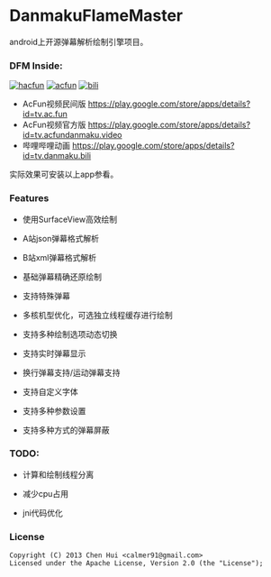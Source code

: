 DanmakuFlameMaster
==================

android上开源弹幕解析绘制引擎项目。

### DFM Inside: 
[![hacfun](https://raw.github.com/ctiao/ctiao.github.io/master/images/apps/hacfun.png?raw=true)](https://play.google.com/store/apps/details?id=tv.ac.fun)
[![acfun](https://raw.github.com/ctiao/ctiao.github.io/master/images/apps/acfun.png?raw=true)](https://play.google.com/store/apps/details?id=tv.acfundanmaku.video)
[![bili](https://raw.github.com/ctiao/ctiao.github.io/master/images/apps/bili.png?raw=true)](https://play.google.com/store/apps/details?id=tv.danmaku.bili)

- AcFun视频民间版 https://play.google.com/store/apps/details?id=tv.ac.fun
- AcFun视频官方版 https://play.google.com/store/apps/details?id=tv.acfundanmaku.video
- 哔哩哔哩动画 https://play.google.com/store/apps/details?id=tv.danmaku.bili

实际效果可安装以上app参看。


### Features

- 使用SurfaceView高效绘制

- A站json弹幕格式解析

- B站xml弹幕格式解析

- 基础弹幕精确还原绘制

- 支持特殊弹幕

- 多核机型优化，可选独立线程缓存进行绘制

- 支持多种绘制选项动态切换

- 支持实时弹幕显示

- 换行弹幕支持/运动弹幕支持

- 支持自定义字体

- 支持多种参数设置

- 支持多种方式的弹幕屏蔽

### TODO:

- 计算和绘制线程分离

- 减少cpu占用

- jni代码优化


### License
    Copyright (C) 2013 Chen Hui <calmer91@gmail.com>
    Licensed under the Apache License, Version 2.0 (the "License");
